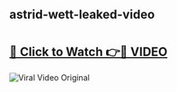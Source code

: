 ## astrid-wett-leaked-video 

# <h2><a href="http://freeplayer.one?title=astrid-wett-leaked-video&ref=21J">🔗 Click to Watch 👉🔴 VIDEO</a></h2>

<a href="http://freeplayer.one?title=astrid-wett-leaked-video&ref=21J" rel="nofollow" data-target="animated-image.originalLink"><img src="https://i.ibb.co.com/xMMVF88/686577567.gif" alt="Viral Video Original" style="max-width: 100%; display: inline-block;" data-target="animated-image.originalImage"></a>


